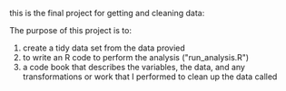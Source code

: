 this is the final project for getting and cleaning data:

The purpose of this project is to:

 1) create a tidy data set from the data provied 
 2) to write an R code to perform the analysis ("run_analysis.R")
 3) a code book that describes the variables, the data, and any transformations or work that I performed to clean up the data called 
